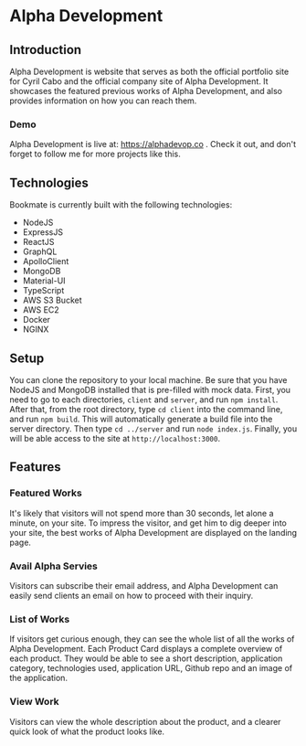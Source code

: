 # Alpha Development

## Introduction
Alpha Development is website that serves as both the official portfolio site for Cyril Cabo and the official company site of Alpha Development. It showcases the featured previous works of Alpha Development, and also provides information on how you can reach them.

### Demo
Alpha Development is live at: https://alphadevop.co . Check it out, and don't forget to follow me for more projects like this.

## Technologies
Bookmate is currently built with the following technologies:
* NodeJS
* ExpressJS
* ReactJS
* GraphQL
* ApolloClient
* MongoDB
* Material-UI
* TypeScript
* AWS S3 Bucket
* AWS EC2
* Docker
* NGINX

## Setup
You can clone the repository to your local machine. Be sure that you have NodeJS and MongoDB installed that is pre-filled with mock data. First, you need to go to each directories, `client` and `server`, and run `npm install`. After that, from the root directory, type `cd client` into the command line, and run `npm build`. This will automatically generate a build file into the server directory. Then type `cd ../server` and run `node index.js`. Finally, you will be able access to the site at `http://localhost:3000`.

## Features
### Featured Works
It's likely that visitors will not spend more than 30 seconds, let alone a minute, on your site. To impress the visitor, and get him to dig deeper into your site, the best works of Alpha Development are displayed on the landing page.

### Avail Alpha Servies
Visitors can subscribe their email address, and Alpha Development can easily send clients an email on how to proceed with their inquiry.

### List of Works
If visitors get curious enough, they can see the whole list of all the works of Alpha Development. Each Product Card displays a complete overview of each product. They would be able to see a short description, application category, technologies used, application URL, Github repo and an image of the application.

### View Work
Visitors can view the whole description about the product, and a clearer quick look of what the product looks like.